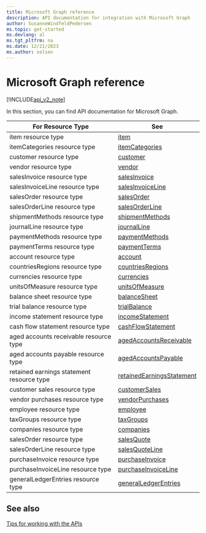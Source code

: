 ```yaml
---
title: Microsoft Graph reference  
description: API documentation for integration with Microsoft Graph
author: SusanneWindfeldPedersen
ms.topic: get-started
ms.devlang: al
ms.tgt_pltfrm: na
ms.date: 12/21/2023
ms.author: solsen
---
```


# Microsoft Graph reference

[!INCLUDE[api_v2_note](../../../includes/api_v2_note.md)]

In this section, you can find API documentation for Microsoft Graph.

|For Resource Type|See|
|-----------------|---|
|item resource type|[item](../resources/dynamics_item.md)|
|itemCategories resource type|[itemCategories](../resources/dynamics_itemcategory.md)|
|customer resource type|[customer](../resources/dynamics_customer.md)|
|vendor resource type|[vendor](../resources/dynamics_vendor.md)|
|salesInvoice resource type|[salesInvoice](../resources/dynamics_salesinvoice.md)|
|salesInvoiceLine resource type|[salesInvoiceLine](../resources/dynamics_salesinvoiceline.md)|
|salesOrder resource type|[salesOrder](../resources/dynamics_salesorder.md)|
|salesOrderLine resource type|[salesOrderLine](../resources/dynamics_salesorderline.md)|
|shipmentMethods resource type|[shipmentMethods](../resources/dynamics_shipmentmethod.md)|
|journalLine resource type|[journalLine](../resources/dynamics_journalline.md)|
|paymentMethods resource type|[paymentMethods](../resources/dynamics_paymentmethod.md)|
|paymentTerms resource type|[paymentTerms](../resources/dynamics_paymentterm.md)|
|account resource type|[account](../resources/dynamics_account.md)|
|countriesRegions resource type|[countriesRegions](../resources/dynamics_countryregion.md)|
|currencies resource type|[currencies](../resources/dynamics_currency.md)|
|unitsOfMeasure resource type|[unitsOfMeasure](../resources/dynamics_unitofmeasure.md)|
|balance sheet resource type|[balanceSheet](../resources/dynamics_balancesheet.md)|
|trial balance resource type|[trialBalance](../resources/dynamics_trialbalance.md)|
|income statement resource type|[incomeStatement](../resources/dynamics_incomestatement.md)|
|cash flow statement resource type|[cashFlowStatement](../resources/dynamics_cashflowstatement.md)|
|aged accounts receivable resource type|[agedAccountsReceivable](../resources/dynamics_agedaccountsreceivable.md)|
|aged accounts payable resource type|[agedAccountsPayable](../resources/dynamics_agedaccountspayable.md)|
|retained earnings statement resource type|[retainedEarningsStatement](../resources/dynamics_retainedearningsstatement.md)|
|customer sales resource type|[customerSales](../resources/dynamics_customersale.md)|
|vendor purchases resource type|[vendorPurchases](../resources/dynamics_vendorpurchase.md)|
|employee resource type|[employee](../resources/dynamics_employee.md)|
|taxGroups resource type|[taxGroups](../resources/dynamics_taxGroup.md)|
|companies resource type|[companies](../resources/dynamics_company.md)|
|salesOrder resource type|[salesQuote](../resources/dynamics_salesquote.md)|
|salesOrderLine resource type|[salesQuoteLine](../resources/dynamics_salesquoteline.md)|
|purchaseInvoice resource type|[purchaseInvoice](../resources/dynamics_purchaseinvoice.md)|
|purchaseInvoiceLine resource type|[purchaseInvoiceLine](../resources/dynamics_purchaseinvoiceline.md)|
|generalLedgerEntries resource type|[generalLedgerEntries](../resources/dynamics_generalLedgerEntry.md)|

## See also

[Tips for working with the APIs](../../../developer/devenv-connect-apps-tips.md)  
